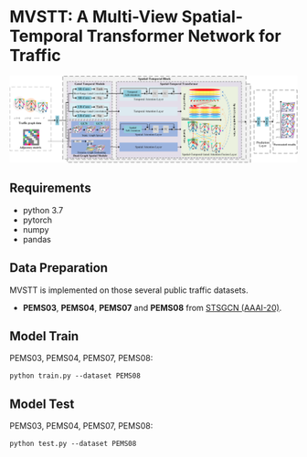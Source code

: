 # MVSTT: A Multi-View Spatial-Temporal Transformer Network for Traffic
<p align="center">
  <img width="1000"  src=./model/model.png>
</p>


## Requirements
- python 3.7
- pytorch
- numpy
- pandas
## Data Preparation
MVSTT is implemented on those several public traffic datasets.
- **PEMS03**, **PEMS04**, **PEMS07** and **PEMS08** from [STSGCN (AAAI-20)](https://github.com/Davidham3/STSGCN).
## Model Train
PEMS03, PEMS04, PEMS07, PEMS08:
```
python train.py --dataset PEMS08
```



## Model Test
PEMS03, PEMS04, PEMS07, PEMS08:
```
python test.py --dataset PEMS08
```
